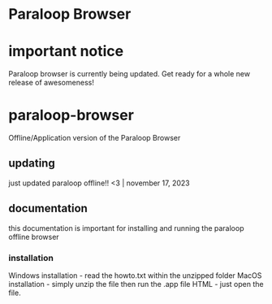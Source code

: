 # Paraloop Browser
# important notice
Paraloop browser is currently being updated. Get ready for a whole new release of awesomeness!
# paraloop-browser
Offline/Application version of the Paraloop Browser
## updating
just updated paraloop offline!! <3 | november 17, 2023
## documentation
this documentation is important for installing and running the paraloop offline browser
### installation
Windows installation - read the howto.txt within the unzipped folder
MacOS installation - simply unzip the file then run the .app file
HTML - just open the file.
